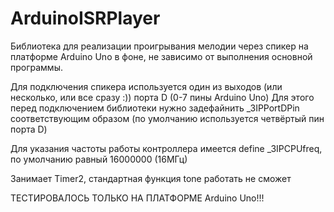 # ArduinoISRPlayer
 Библиотека для реализации проигрывания мелодии через спикер на платформе Arduino Uno в фоне, не зависимо от выполнения основной программы.
 
 Для подключения спикера используется один из выходов (или несколько, или все сразу :)) порта D (0-7 пины Arduino Uno)
 Для этого перед подключением библиотеки нужно задефайнить _3IPPortDPin соответствующим образом (по умолчанию используется
    четвёртый пин порта D)
 
 Для указания частоты работы контроллера имеется define _3IPCPUfreq, по умолчанию равный 16000000 (16МГц)
 
 Занимает Timer2, стандартная функция tone работать не сможет
 
 ТЕСТИРОВАЛОСЬ ТОЛЬКО НА ПЛАТФОРМЕ Arduino Uno!!!
